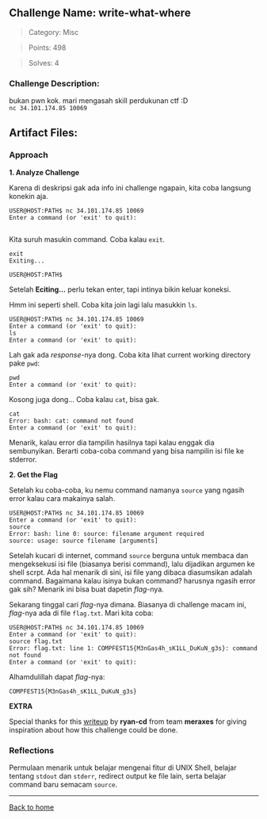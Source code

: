 ## Challenge Name: write-what-where
>Category: Misc

>Points: 498

>Solves: 4

### Challenge Description: 

bukan pwn kok. mari mengasah skill perdukunan ctf :D  
```nc 34.101.174.85 10069```

Artifact Files:
-

### Approach

**1. Analyze Challenge**

Karena di deskripsi gak ada info ini challenge ngapain, kita coba langsung konekin aja.
```
USER@HOST:PATH$ nc 34.101.174.85 10069
Enter a command (or 'exit' to quit): 


```
Kita suruh masukin command. Coba kalau ```exit```.
```
exit
Exiting...

USER@HOST:PATH$ 
```
Setelah **Eciting...** perlu tekan enter, tapi intinya bikin keluar koneksi.

Hmm ini seperti shell. Coba kita join lagi lalu masukkin ```ls```.
```
USER@HOST:PATH$ nc 34.101.174.85 10069
Enter a command (or 'exit' to quit): 
ls
Enter a command (or 'exit' to quit): 
```
Lah gak ada _response_-nya dong. Coba kita lihat current working directory pake ```pwd```:
```
pwd
Enter a command (or 'exit' to quit): 
```
Kosong juga dong... Coba kalau ```cat```, bisa gak.
```
cat
Error: bash: cat: command not found
Enter a command (or 'exit' to quit): 
```
Menarik, kalau error dia tampilin hasilnya tapi kalau enggak dia sembunyikan. Berarti coba-coba command yang bisa nampilin isi file ke stderror.

**2. Get the Flag**

Setelah ku coba-coba, ku nemu command namanya ```source``` yang ngasih error kalau cara makainya salah.
```
USER@HOST:PATH$ nc 34.101.174.85 10069
Enter a command (or 'exit' to quit): 
source
Error: bash: line 0: source: filename argument required
source: usage: source filename [arguments]

```
Setelah kucari di internet, command ```source``` berguna untuk membaca dan mengeksekusi isi file (biasanya berisi command), lalu dijadikan argumen ke shell scrpt. Ada hal menarik di sini, isi file yang dibaca diasumsikan adalah command. Bagaimana kalau isinya bukan command? harusnya ngasih error gak sih? Menarik ini bisa buat dapetin _flag_-nya.

Sekarang tinggal cari _flag_-nya dimana. Biasanya di challenge macam ini, _flag_-nya ada di file ```flag.txt```. Mari kita coba:
```
USER@HOST:PATH$ nc 34.101.174.85 10069
Enter a command (or 'exit' to quit): 
source flag.txt
Error: flag.txt: line 1: COMPFEST15{M3nGas4h_sK1LL_DuKuN_g3s}: command not found
Enter a command (or 'exit' to quit): 

```
Alhamdulillah dapat _flag_-nya:
```
COMPFEST15{M3nGas4h_sK1LL_DuKuN_g3s}
```

**EXTRA**

Special thanks for this [writeup](https://ctftime.org/writeup/25802) by **ryan-cd** from team **meraxes** for giving inspiration about how this challenge could be done.

### Reflections

Permulaan menarik untuk belajar mengenai fitur di UNIX Shell, belajar tentang ```stdout``` dan ```stderr```, redirect output ke file lain, serta belajar command baru semacam ```source```.
  

---
[Back to home](../Readme.md)
